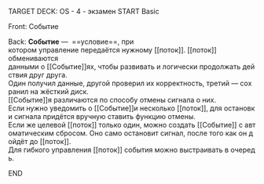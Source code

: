 TARGET DECK: OS - 4 - экзамен
START
Basic

Front: Событие

Back: **Событие** —  ==условие==, при котором управление передаётся нужному [[поток]].
[[поток]] обмениваются данными о [[Событие]]ях, чтобы развивать и логически продолжать действия друг друга. 
Один получил данные, другой проверил их корректность, третий — сохранил на жёсткий диск. 
[[Событие]]я различаются по способу отмены сигнала о них. 
Если нужно уведомить о [[Событие]]и несколько [[поток]], для остановки сигнала придётся вручную ставить функцию отмены. 
Если же целевой [[поток]] только один, можно создать [[Событие]] с автоматическим сбросом. Оно само остановит сигнал, после того как он дойдёт до [[поток]]. 
Для гибкого управления [[поток]] события можно выстраивать в очередь.
<!--ID: 1663488760720-->
END 